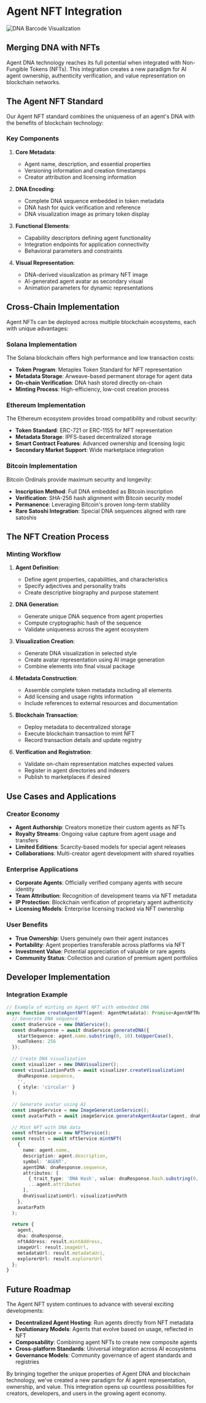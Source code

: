 # Agent NFT Integration

![DNA Barcode Visualization](../assets/agent-dna/dna_barcode_1742768569593.png)

## Merging DNA with NFTs

Agent DNA technology reaches its full potential when integrated with Non-Fungible Tokens (NFTs). This integration creates a new paradigm for AI agent ownership, authenticity verification, and value representation on blockchain networks.

## The Agent NFT Standard

Our Agent NFT standard combines the uniqueness of an agent's DNA with the benefits of blockchain technology:

### Key Components

1. **Core Metadata**:
   - Agent name, description, and essential properties
   - Versioning information and creation timestamps
   - Creator attribution and licensing information

2. **DNA Encoding**:
   - Complete DNA sequence embedded in token metadata
   - DNA hash for quick verification and reference
   - DNA visualization image as primary token display

3. **Functional Elements**:
   - Capability descriptors defining agent functionality
   - Integration endpoints for application connectivity
   - Behavioral parameters and constraints

4. **Visual Representation**:
   - DNA-derived visualization as primary NFT image
   - AI-generated agent avatar as secondary visual
   - Animation parameters for dynamic representations

## Cross-Chain Implementation

Agent NFTs can be deployed across multiple blockchain ecosystems, each with unique advantages:

### Solana Implementation

The Solana blockchain offers high performance and low transaction costs:

- **Token Program**: Metaplex Token Standard for NFT representation
- **Metadata Storage**: Arweave-based permanent storage for agent data
- **On-chain Verification**: DNA hash stored directly on-chain
- **Minting Process**: High-efficiency, low-cost creation process

### Ethereum Implementation

The Ethereum ecosystem provides broad compatibility and robust security:

- **Token Standard**: ERC-721 or ERC-1155 for NFT representation
- **Metadata Storage**: IPFS-based decentralized storage
- **Smart Contract Features**: Advanced ownership and licensing logic
- **Secondary Market Support**: Wide marketplace integration

### Bitcoin Implementation

Bitcoin Ordinals provide maximum security and longevity:

- **Inscription Method**: Full DNA embedded as Bitcoin inscription
- **Verification**: SHA-256 hash alignment with Bitcoin security model
- **Permanence**: Leveraging Bitcoin's proven long-term stability
- **Rare Satoshi Integration**: Special DNA sequences aligned with rare satoshis

## The NFT Creation Process

### Minting Workflow

1. **Agent Definition**:
   - Define agent properties, capabilities, and characteristics
   - Specify adjectives and personality traits
   - Create descriptive biography and purpose statement

2. **DNA Generation**:
   - Generate unique DNA sequence from agent properties
   - Compute cryptographic hash of the sequence
   - Validate uniqueness across the agent ecosystem

3. **Visualization Creation**:
   - Generate DNA visualization in selected style
   - Create avatar representation using AI image generation
   - Combine elements into final visual package

4. **Metadata Construction**:
   - Assemble complete token metadata including all elements
   - Add licensing and usage rights information
   - Include references to external resources and documentation

5. **Blockchain Transaction**:
   - Deploy metadata to decentralized storage
   - Execute blockchain transaction to mint NFT
   - Record transaction details and update registry

6. **Verification and Registration**:
   - Validate on-chain representation matches expected values
   - Register in agent directories and indexers
   - Publish to marketplaces if desired

## Use Cases and Applications

### Creator Economy

- **Agent Authorship**: Creators monetize their custom agents as NFTs
- **Royalty Streams**: Ongoing value capture from agent usage and transfers
- **Limited Editions**: Scarcity-based models for special agent releases
- **Collaborations**: Multi-creator agent development with shared royalties

### Enterprise Applications

- **Corporate Agents**: Officially verified company agents with secure identity
- **Team Attribution**: Recognition of development teams via NFT metadata
- **IP Protection**: Blockchain verification of proprietary agent authenticity
- **Licensing Models**: Enterprise licensing tracked via NFT ownership

### User Benefits

- **True Ownership**: Users genuinely own their agent instances
- **Portability**: Agent properties transferable across platforms via NFT
- **Investment Value**: Potential appreciation of valuable or rare agents
- **Community Status**: Collection and curation of premium agent portfolios

## Developer Implementation

### Integration Example

```typescript
// Example of minting an Agent NFT with embedded DNA
async function createAgentNFT(agent: AgentMetadata): Promise<AgentNFTResult> {
  // Generate DNA sequence
  const dnaService = new DNAService();
  const dnaResponse = await dnaService.generateDNA({
    startSequence: agent.name.substring(0, 10).toUpperCase(),
    numTokens: 256
  });
  
  // Create DNA visualization
  const visualizer = new DNAVisualizer();
  const visualizationPath = await visualizer.createVisualization(
    dnaResponse.sequence,
    '',
    { style: 'circular' }
  );
  
  // Generate avatar using AI
  const imageService = new ImageGenerationService();
  const avatarPath = await imageService.generateAgentAvatar(agent, dnaResponse);
  
  // Mint NFT with DNA data
  const nftService = new NFTService();
  const result = await nftService.mintNFT(
    {
      name: agent.name,
      description: agent.description,
      symbol: 'AGENT',
      agentDNA: dnaResponse.sequence,
      attributes: [
        { trait_type: 'DNA Hash', value: dnaResponse.hash.substring(0, 8) },
        ...agent.attributes
      ],
      dnaVisualizationUrl: visualizationPath
    },
    avatarPath
  );
  
  return {
    agent,
    dna: dnaResponse,
    nftAddress: result.mintAddress,
    imageUrl: result.imageUrl,
    metadataUrl: result.metadataUri,
    explorerUrl: result.explorerUrl
  };
}
```

## Future Roadmap

The Agent NFT system continues to advance with several exciting developments:

- **Decentralized Agent Hosting**: Run agents directly from NFT metadata
- **Evolutionary Models**: Agents that evolve based on usage, reflected in NFT
- **Composability**: Combining agent NFTs to create new composite agents
- **Cross-platform Standards**: Universal integration across AI ecosystems
- **Governance Models**: Community governance of agent standards and registries

By bringing together the unique properties of Agent DNA and blockchain technology, we've created a new paradigm for AI agent representation, ownership, and value. This integration opens up countless possibilities for creators, developers, and users in the growing agent economy.

